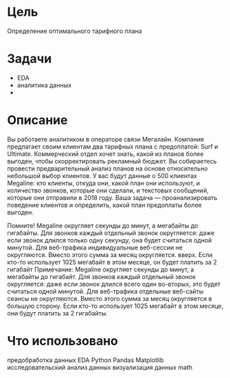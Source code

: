 # Цель
Определение оптимального тарифного плана

# Задачи
- EDA
- аналитика данных
- 

# Описание
Вы работаете аналитиком в операторе связи Мегалайн. Компания
предлагает своим клиентам два тарифных плана с предоплатой: Surf и Ultimate. Коммерческий
отдел хочет знать, какой из планов более выгоден, чтобы
скорректировать рекламный бюджет.
Вы собираетесь провести предварительный анализ планов на основе
относительно небольшой выбор клиентов. У вас будут данные о 500 клиентах Megaline:
кто клиенты, откуда они, какой план они используют, и количество
звонков, которые они сделали, и текстовых сообщений, которые они отправили в 2018 году. Ваша задача — проанализировать
поведение клиентов и определить, какой план предоплаты более выгоден.

Помните! Megaline округляет секунды до минут, а мегабайты до
гигабайты. Для звонков каждый отдельный звонок округляется: даже если звонок длился
только одну секунду, она будет считаться одной минутой. Для веб-трафика индивидуальные
веб-сессии не округляются. Вместо этого сумма за месяц округляется.
вверх. Если кто-то использует 1025 мегабайт в этом месяце, он будет платить за 2
гигабайт
Примечание: Megaline округляет секунды до минут, а мегабайты до гигабайт.
Для звонков каждый отдельный звонок округляется: даже если звонок длился всего один
во-вторых, это будет считаться одной минутой. Для веб-трафика отдельные веб-сайты
сеансы не округляются. Вместо этого сумма за месяц округляется в большую сторону. Если
кто-то использует 1025 мегабайт в этом месяце, они будут платить за 2
гигабайты.

# Что использовано
предобработка данных EDA
Python
Pandas
Matplotlib
исследовательский анализ данных
визуализация данных
math